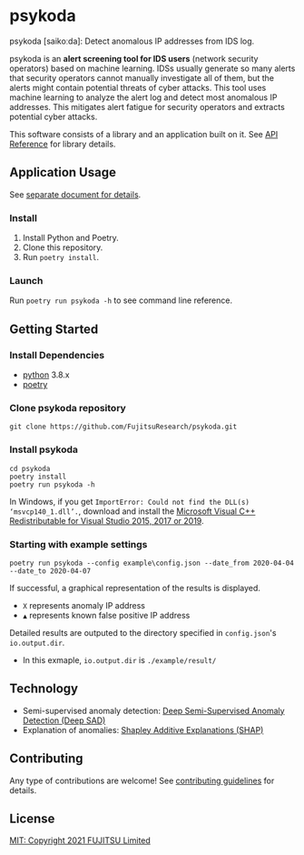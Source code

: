 # psykoda
psykoda [saikoːda]: Detect anomalous IP addresses from IDS log.

psykoda is an **alert screening tool for IDS users** (network security operators) based on machine learning.
IDSs usually generate so many alerts that security operators cannot manually investigate all of them, but the alerts might contain potential threats of cyber attacks.
This tool uses machine learning to analyze the alert log and detect most anomalous IP addresses.
This mitigates alert fatigue for security operators and extracts potential cyber attacks.

This software consists of a library and an application built on it.
See [API Reference](https://fujitsuresearch.github.io/psykoda/psykoda.html) for library details.

## Application Usage
See [separate document for details](doc/source/app/index.md).

### Install
1. Install Python and Poetry.
2. Clone this repository.
3. Run `poetry install`.

### Launch
Run `poetry run psykoda -h` to see command line reference.

## Getting Started

### Install Dependencies

- [python](https://www.python.org/) 3.8.x
- [poetry](https://python-poetry.org/)

### Clone psykoda repository
```
git clone https://github.com/FujitsuResearch/psykoda.git
```

### Install psykoda
```
cd psykoda
poetry install
poetry run psykoda -h
```
In Windows, if you get `ImportError: Could not find the DLL(s) ‘msvcp140_1.dll’.`, download and install the [Microsoft Visual C++ Redistributable for Visual Studio 2015, 2017 or 2019](https://support.microsoft.com/en-us/topic/the-latest-supported-visual-c-downloads-2647da03-1eea-4433-9aff-95f26a218cc0).

### Starting with example settings

```
poetry run psykoda --config example\config.json --date_from 2020-04-04 --date_to 2020-04-07
```
If successful, a graphical representation of the results is displayed.
- `X` represents anomaly IP address
- `▲` represents known false positive IP address

Detailed results are outputed to the directory specified in `config.json`'s `io.output.dir`.
- In this exmaple, `io.output.dir` is `./example/result/`

## Technology
* Semi-supervised anomaly detection: [Deep Semi-Supervised Anomaly Detection (Deep SAD)](https://openreview.net/forum?id=HkgH0TEYwH)
* Explanation of anomalies: [Shapley Additive Explanations (SHAP)](https://proceedings.neurips.cc/paper/2017/hash/8a20a8621978632d76c43dfd28b67767-Abstract.html)

## Contributing
Any type of contributions are welcome!
See [contributing guidelines](CONTRIBUTING.md) for details.

## License
[MIT: Copyright 2021 FUJITSU Limited](LICENSE)
